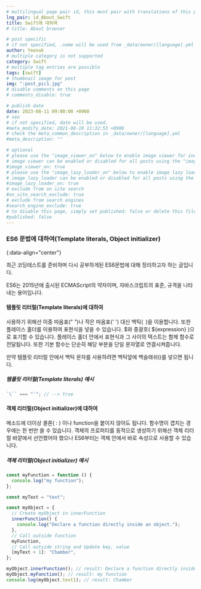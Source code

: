 ```yaml
---
# multilingual page pair id, this must pair with translations of this page. (This name must be unique)
lng_pair: id_About_Swift
title: Swift에 대하여
# title: About browser

# post specific
# if not specified, .name will be used from _data/owner/[language].yml
author: Yeonuk
# multiple category is not supported
category: Swift
# multiple tag entries are possible
tags: [swift]
# thumbnail image for post
img: ":post_pic1.jpg"
# disable comments on this page
# comments_disable: true

# publish date
date: 2023-08-11 09:00:00 +0900
# seo
# if not specified, date will be used.
#meta_modify_date: 2021-08-10 11:32:53 +0900
# check the meta_common_description in _data/owner/[language].yml
#meta_description: ""

# optional
# please use the "image_viewer_on" below to enable image viewer for individual pages or posts (_posts/ or [language]/_posts folders).
# image viewer can be enabled or disabled for all posts using the "image_viewer_posts: true" setting in _data/conf/main.yml.
#image_viewer_on: true
# please use the "image_lazy_loader_on" below to enable image lazy loader for individual pages or posts (_posts/ or [language]/_posts folders).
# image lazy loader can be enabled or disabled for all posts using the "image_lazy_loader_posts: true" setting in _data/conf/main.yml.
#image_lazy_loader_on: true
# exclude from on site search
#on_site_search_exclude: true
# exclude from search engines
#search_engine_exclude: true
# to disable this page, simply set published: false or delete this file
#published: false
---
```


<!-- outline-start -->

### ES6 문법에 대하여(Template literals, Object initializer)

{:data-align="center"}

<!-- outline-end -->

최근 코딩테스트를 준비하며 다시 공부하게된 ES6문법에 대해 정리하고자 하는 글입니다.

ES6는 2015년에 출시된 ECMAScript의 약자이며, 자바스크립트의 표준, 규격을 나타내는 용어입니다.

#### 템플릿 리터럴(Template literals)에 대하여

사용하기 위해선 이중 따옴표(" ")나 작은 따옴표(' ') 대신 백틱(` `)을 이용합니다. 또한 플레이스 홀더를 이용하여 표현식을 넣을 수 있습니다. $와 중괄호( ${expression} )으로 표기할 수 있습니다. 플레이스 홀더 안에서 표현식과 그 사이의 텍스트는 함께 함수로 전달됩니다. 또한 기본 함수는 단순히 해당 부분을 단일 문자열로 연결시켜줍니다.

만약 템플릿 리터럴 안에서 백틱 문자를 사용하려면 백틱앞에 백슬래쉬(\)를 넣으면 됩니다.

##### 템플릿 리터럴(Template literals) 예시

```javascript
`\`` === "`"; // --> true
```

#### 객체 리터럴(Object initializer)에 대하여

메소드에 더이상 콜론( : ) 이나 function을 붙이지 않아도 됩니다.
함수명이 겹치는 경우에는 한 번만 쓸 수 있습니다.
객체의 프로퍼티를 동적으로 생성하기 위해선 객체 리터럴 바깥에서 선언했어야 했으나 ES6부터는 객체 안에서 바로 속성으로 사용할 수 있습니다.

##### 객체 리터럴(Object initializer) 예시

```javascript
const myFunction = function () {
  console.log("my function");
};

const myText = "text";

const myObject = {
  // Create myObject in innerFunction
  innerFunction() {
    console.log("Declare a function directly inside an object.");
  },
  // Call outside function
  myFunction,
  // Call outside string and Update key, value
  [myText + 1]: "Chamber",
};

myObject.innerFunction(); // result: Declare a function directly inside an object.
myObject.myFunction(); // result: my function
console.log(myObject.text1); // result: Chamber
```
